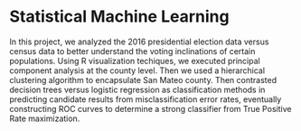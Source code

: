 # Statistical Machine Learning
In this project, we analyzed the 2016 presidential election data versus census data to better understand the voting inclinations of certain populations. Using R visualization techiques, we executed principal component analysis at the county level. Then we used a hierarchical clustering algorithm to encapsulate San Mateo county. Then contrasted  decision trees versus logistic regression as classification methods in predicting candidate results from  misclassification error rates, eventually constructing ROC curves to determine a strong classifier from True Positive Rate maximization. 
